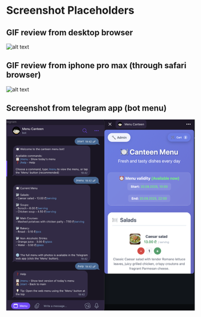 # Screenshot Placeholders

## GIF review from desktop browser

![alt text](pics/web_review.gif)

## GIF review from iphone pro max (through safari browser)

![alt text](pics/iphone_pro_max_review.gif)

## Screenshot from telegram app (bot menu)

![alt text](pics/tg_app.png)
